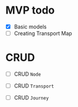 # MVP todo

- [x] Basic models
- [ ] Creating Transport Map

# CRUD
- [ ] CRUD `Node`
- [ ] CRUD `Transport`
- [ ] CRUD `Journey`

